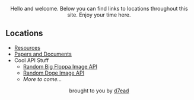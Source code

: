 <p align="center">Hello and welcome. Below you can find links to locations throughout this site. Enjoy your time here.</p>
<h2 align="left">Locations</h2>
<ul>
  <li><a href="https://resource.dreadsec.me/">Resources</a></li>
  <li><a href="https://papers.dreadsec.me/">Papers and Documents</a></li>
  <li>Cool API Stuff<ul>
    <li><a href="http://api.dreadsec.me/floppa">Random Big Floppa Image API</a></li>    
    <li><a href="http://api.dreadsec.me/doge">Random Doge Image API</a></li>
    <li><i>More to come...</i></li>     
  </ul></li>
</ul>
<p align="center">brought to you by <a href="https://github.com/D7EAD">d7ead</a></p>
